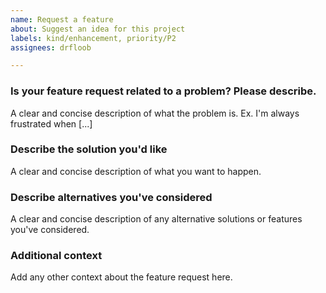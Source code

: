 ```yaml
---
name: Request a feature
about: Suggest an idea for this project
labels: kind/enhancement, priority/P2
assignees: drfloob

---
```


<!--
PLEASE DO NOT POST A QUESTION HERE.
This form is for bug reports and feature requests ONLY!

For general questions and troubleshooting, please ask/look for answers at StackOverflow, with "grpc" tag: https://stackoverflow.com/questions/tagged/grpc

For questions that specifically need to be answered by gRPC team members, please ask/look for answers at grpc.io mailing list: https://groups.google.com/forum/#!forum/grpc-io

Issues specific to *grpc-java*, *grpc-go*, *grpc-node*, *grpc-dart*, *grpc-web* should be created in the repository they belong to (e.g. https://github.com/grpc/grpc-LANGUAGE/issues/new)
-->

### Is your feature request related to a problem? Please describe.
A clear and concise description of what the problem is. Ex. I'm always frustrated when [...]

### Describe the solution you'd like
A clear and concise description of what you want to happen.

### Describe alternatives you've considered
A clear and concise description of any alternative solutions or features you've considered.

### Additional context
Add any other context about the feature request here.
